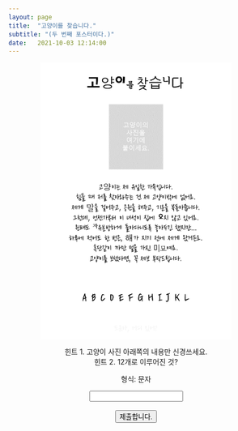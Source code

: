 ```yaml
---
layout: page
title:  "고양이를 찾습니다."
subtitle: "(두 번째 포스터이다.)"
date:   2021-10-03 12:14:00
---
```

<style>
.center {
  display: block;
  margin-left: auto;
  margin-right: auto;
}
</style>

<script>
  function jsMove(){
    var baselink = "/answer/ev2"
    var pc = document.getElementById('passcode').value;
    window.open(baselink.concat(pc.toLowerCase()));
  }
</script>

<div style="text-align : center;">
<img src = "/images/findingcat2.png" class="center" style="width: 75%">
<p> 힌트 1. 고양이 사진 아래쪽의 내용만 신경쓰세요.<br>
힌트 2. 12개로 이루어진 것? </p>
<p> 
형식: 문자 <br>
  <form autocomplete='off' onsubmit = "jsMove();">
      <input id = 'passcode' type='text' required><br><br>
      <input type = 'submit' value = '제출합니다.'>
    </form>
</p>
</div>